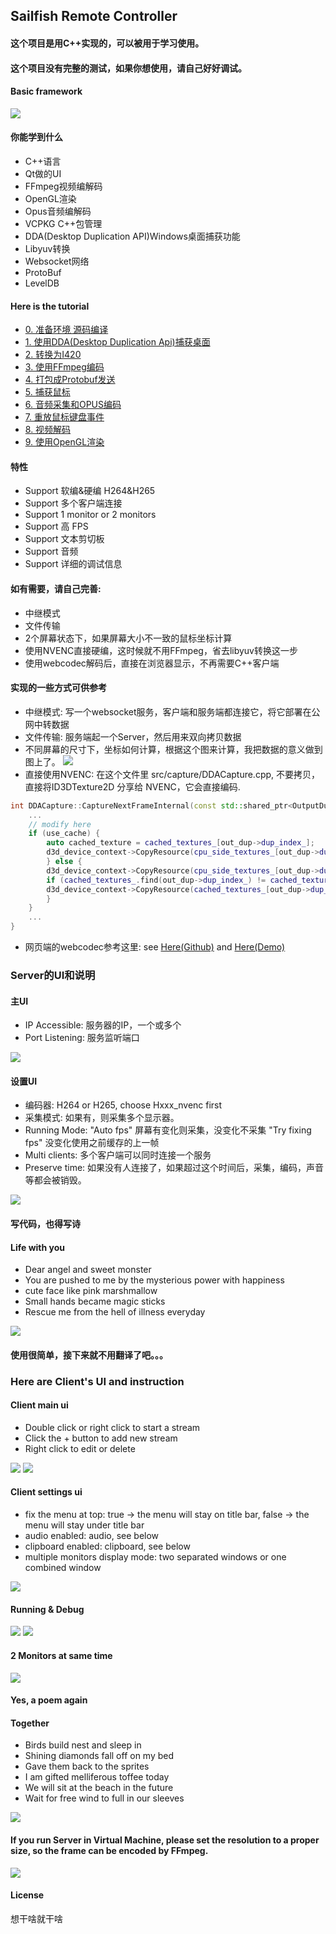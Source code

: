 ## Sailfish Remote Controller

#### 这个项目是用C++实现的，可以被用于学习使用。
#### 这个项目没有完整的测试，如果你想使用，请自己好好调试。

#### Basic framework
![](images/basic_framework.png)
#### 你能学到什么
- C++语言
- Qt做的UI
- FFmpeg视频编解码
- OpenGL渲染
- Opus音频编解码
- VCPKG C++包管理
- DDA(Desktop Duplication API)Windows桌面捕获功能
- Libyuv转换
- Websocket网络
- ProtoBuf
- LevelDB

#### Here is the tutorial
- [0. 准备环境 源码编译](docs/0_Prepare.md)
- [1. 使用DDA(Desktop Duplication Api)捕获桌面](docs/1_Capture_screen.md)
- [2. 转换为I420](docs/2_Convert_to_I420.md)
- [3. 使用FFmpeg编码](docs/3_FFmpeg_encoder.md)
- [4. 打包成Protobuf发送](docs/4_Pack_to_Protobuf.md)
- [5. 捕获鼠标](docs/5_Capture_cursor.md)
- [6. 音频采集和OPUS编码](docs/6_Capture_audio.md)
- [7. 重放鼠标键盘事件](docs/7_Replay.md)
- [8. 视频解码](docs/8_Decode.md)
- [9. 使用OpenGL渲染](docs/9_Render_OpenGL.md)

#### 特性
- Support 软编&硬编 H264&H265
- Support 多个客户端连接
- Support 1 monitor or 2 monitors
- Support 高 FPS
- Support 文本剪切板
- Support 音频
- Support 详细的调试信息

#### 如有需要，请自己完善:
- 中继模式
- 文件传输
- 2个屏幕状态下，如果屏幕大小不一致的鼠标坐标计算
- 使用NVENC直接硬编，这时候就不用FFmpeg，省去libyuv转换这一步
- 使用webcodec解码后，直接在浏览器显示，不再需要C++客户端
#### 实现的一些方式可供参考
- 中继模式: 写一个websocket服务，客户端和服务端都连接它，将它部署在公网中转数据
- 文件传输: 服务端起一个Server，然后用来双向拷贝数据
- 不同屏幕的尺寸下，坐标如何计算，根据这个图来计算，我把数据的意义做到图上了。
  ![](images/different_monitor_size.png)
- 直接使用NVENC: 在这个文件里 src/capture/DDACapture.cpp, 不要拷贝，直接将ID3DTexture2D 分享给 NVENC，它会直接编码.
```c++
int DDACapture::CaptureNextFrameInternal(const std::shared_ptr<OutputDuplication>& out_dup, int timeout) {
    ...
    // modify here
    if (use_cache) {
        auto cached_texture = cached_textures_[out_dup->dup_index_];
        d3d_device_context->CopyResource(cpu_side_textures_[out_dup->dup_index_], cached_texture);
        } else {
        d3d_device_context->CopyResource(cpu_side_textures_[out_dup->dup_index_], gpu_side_texture);
        if (cached_textures_.find(out_dup->dup_index_) != cached_textures_.end()) {
        d3d_device_context->CopyResource(cached_textures_[out_dup->dup_index_], gpu_side_texture);
        }
    } 
    ...
}
```
- 网页端的webcodec参考这里: see [Here(Github)](https://github.com/w3c/webcodecs) and [Here(Demo)](https://w3c.github.io/webcodecs/samples/video-decode-display/)

### Server的UI和说明
#### 主UI
- IP Accessible: 服务器的IP，一个或多个
- Port Listening: 服务监听端口

![](images/main_ui.png)

#### 设置UI
- 编码器: H264 or H265, choose Hxxx_nvenc first
- 采集模式: 如果有，则采集多个显示器。
- Running Mode: "Auto fps" 屏幕有变化则采集，没变化不采集 "Try fixing fps" 没变化使用之前缓存的上一帧
- Multi clients: 多个客户端可以同时连接一个服务
- Preserve time: 如果没有人连接了，如果超过这个时间后，采集，编码，声音等都会被销毁。

![](images/main_ui_settings.png)
#### 写代码，也得写诗
#### Life with you
- Dear angel and sweet monster
- You are pushed to me by the mysterious power with happiness
- cute face like pink marshmallow
- Small hands became magic sticks
- Rescue me from the hell of illness everyday

![](images/main_ui_poem.png)

#### 使用很简单，接下来就不用翻译了吧。。。
### Here are Client's UI and instruction

#### Client main ui
- Double click or right click to start a stream
- Click the + button to add new stream
- Right click to edit or delete

![](images/client_main.png)
![](images/client_main_add.png)

#### Client settings ui
- fix the menu at top: true -> the menu will stay on title bar, false -> the menu will stay under title bar
- audio enabled: audio, see below
- clipboard enabled: clipboard, see below
- multiple monitors display mode: two separated windows or one combined window

![](images/client_main_settings.png)

#### Running & Debug
![](images/client_operator.png)
![](images/client_debug.png)

#### 2 Monitors at same time
![](images/client_2_separated.png)

#### Yes, a poem again
#### Together
- Birds build nest and sleep in
- Shining diamonds fall off on my bed
- Gave them back to the sprites
- I am gifted melliferous toffee today
- We will sit at the beach in the future
- Wait for free wind to full in our sleeves


![](images/client_poem.png)

#### If you run Server in Virtual Machine, please set the resolution to a proper size, so the frame can be encoded by FFmpeg.
![](images/VM_Settings.png)

#### License
想干啥就干啥